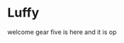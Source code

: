 # Luffy
welcome
gear five is here and it is op 
 
 
  
  
     
                    
                      
                              
                                              
                       
                          
               
      
  
 
